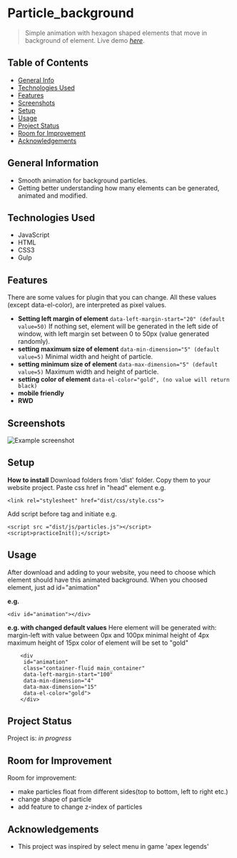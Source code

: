 # Particle_background
>Simple animation with hexagon shaped elements that move in background of element.
> Live demo [_here_](https://htmlpreview.github.io/?https://github.com/WojcioTrue/particle_background/blob/457ecf75108137aa90e335ad350091938274fd84/index.html).

## Table of Contents
* [General Info](#general-information)
* [Technologies Used](#technologies-used)
* [Features](#features)
* [Screenshots](#screenshots)
* [Setup](#setup)
* [Usage](#usage)
* [Project Status](#project-status)
* [Room for Improvement](#room-for-improvement)
* [Acknowledgements](#acknowledgements)


## General Information
- Smooth animation for background particles.
- Getting better understanding how many elements can be generated, animated and modified.



## Technologies Used
- JavaScript
- HTML
- CSS3
- Gulp


## Features
There are some values for plugin that you can change. All these values (except data-el-color), are interpreted as pixel values.
- **Setting left margin of element**
`data-left-margin-start="20" (default value=50)`
If nothing set, element will be generated in the left side of window, with left margin set between 0 to 50px (value generated randomly).
- **setting maximum size of element**
`data-min-dimension="5" (default value=5)`
Minimal width and height of particle.
- **setting minimum size of element**
`data-max-dimension="5" (default value=5)`
Maximum width and height of particle.
- **setting color of element**
`data-el-color="gold", (no value will return black)`
- **mobile friendly**
- **RWD**



## Screenshots
![Example screenshot](./img/screenshot.png)

## Setup
**How to install**
Download folders from 'dist' folder.
Copy them to your website project.
Paste css href in "head" element e.g.

    <link rel="stylesheet" href="dist/css/style.css">
Add script before </body> tag and initiate e.g.

    <script src ="dist/js/particles.js"></script>
    <script>practiceInit();</script>

## Usage
After download and adding to your website, you need to choose which element should have this animated background.
When you choosed element, just ad id="animation"

**e.g.**

	<div id="animation"></div>
**e.g. with changed default values**
Here element will be generated with:
margin-left with value between 0px and 100px
minimal height of 4px
maximum height of 15px
color of element will be set to "gold"


        <div 
         id="animation" 
         class="container-fluid main_container"
         data-left-margin-start="100" 
         data-min-dimension="4"       
         data-max-dimension="15" 
         data-el-color="gold">
        </div>
## Project Status
Project is: _in progress_


## Room for Improvement

Room for improvement:
- make particles float from different sides(top to bottom, left to right etc.)
- change shape of particle
- add feature to change z-index of particles


## Acknowledgements

- This project was inspired by select menu in game 'apex legends'




